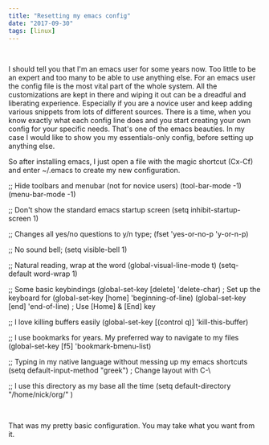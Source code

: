 ```yaml
---
title: "Resetting my emacs config"
date: "2017-09-30"
tags: [linux]
---
```


 

I should tell you that I'm an emacs user for some years now. Too little to be an expert and too many to be able to use anything else. For an emacs user the config file is the most vital part of the whole system. All the customizations are kept in there and wiping it out can be a dreadful and liberating experience. Especially if you are a novice user and keep adding various snippets from lots of different sources. There is a time, when you know exactly what each config line does and you start creating your own config for your specific needs. That's one of the emacs beauties. In my case I would like to show you my essentials-only config, before setting up anything else.

So after installing emacs, I just open a file with the magic shortcut (Cx-Cf) and enter ~/.emacs to create my new configuration.

;; Hide toolbars and menubar (not for novice users)
(tool-bar-mode -1)
(menu-bar-mode -1)

;; Don't show the standard emacs startup screen
(setq inhibit-startup-screen 1)

;; Changes all yes/no questions to y/n type;
(fset 'yes-or-no-p 'y-or-n-p)

;; No sound bell;
(setq visible-bell 1)

;; Natural reading, wrap at the word
(global-visual-line-mode t)
(setq-default word-wrap 1)

;; Some basic keybindings
(global-set-key \[delete\] 'delete-char) ; Set up the keyboard for <delete> 
(global-set-key \[home\] 'beginning-of-line)
(global-set-key \[end\] 'end-of-line) ; Use \[Home\] & \[End\] key

;; I love killing buffers easily
(global-set-key \[(control q)\] 'kill-this-buffer)

;; I use bookmarks for years. My preferred way to navigate to my files
(global-set-key \[f5\] 'bookmark-bmenu-list)

;; Typing in my native language without messing up my emacs shortcuts
(setq default-input-method "greek") ; Change layout with C-\\

;; I use this directory as my base all the time
(setq default-directory "/home/nick/org/" )

 

That was my pretty basic configuration. You may take what you want from it.
